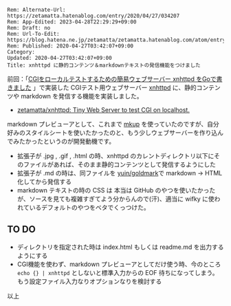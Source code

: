 ```header
Rem: Alternate-Url: https://zetamatta.hatenablog.com/entry/2020/04/27/034207
Rem: App-Edited: 2023-04-28T22:29:29+09:00
Rem: Draft: no
Rem: Url-To-Edit: https://blog.hatena.ne.jp/zetamatta/zetamatta.hatenablog.com/atom/entry/26006613556816589
Rem: Published: 2020-04-27T03:42:07+09:00
Category:
Updated: 2020-04-27T03:42:07+09:00
Title: xnhttpd に静的コンテンツ＆markdownテキストの発信機能をつけました
```
前回：「[CGIをローカルテストするための簡易ウェブサーバー xnhttpd をGoで書きました](https://zetamatta.hatenablog.com/entry/2020/04/19/180002) 」で実装した CGIテスト用ウェブサーバー [xnhttpd](https://github.com/zetamatta/xnhttpd) に、静的コンテンツや markdown を発信する機能を実装しました。

* [zetamatta/xnhttpd: Tiny Web Server to test CGI on localhost.](https://github.com/zetamatta/xnhttpd)

markdown プレビューアとして、これまで [mkup](https://github.com/mattn/mkup) を使っていたのですが、自分好みのスタイルシートを使いたかったのと、もう少しウェブサーバーを作り込んでみたかったというのが開発動機です。

* 拡張子が .jpg , .gif , .html の時、xnhttpd のカレントディレクトリ以下にそのファイルがあれば、そのまま静的コンテンツとして発信するようにした
* 拡張子が .md の時は、同ファイルを [yuin/goldmark](https://github.com/yuin/goldmark)で markdown → HTML 化してから発信する
* markdown テキストの時の CSS は 本当は GitHub のやつを使いたかったが、ソースを見ても複雑すぎてよう分からんので(汗)、適当に wifky に使われているデフォルトのやつをベタでくっつけた。

TO DO
-------

* ディレクトリを指定された時は index.html もしくは readme.md を出力するようにする
* CGI機能を使わず、markdown プレビューアとしてだけ使う時、今のところ `echo {} | xnhttpd` としないと標準入力からの EOF 待ちになってしまう。もう設定ファイル入力なりオプションなりを検討する

以上
